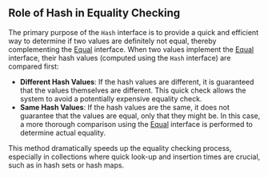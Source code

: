 ## Role of Hash in Equality Checking

The primary purpose of the `Hash` interface is to provide a quick and efficient way to determine if two values are definitely not equal, thereby complementing the [Equal](/docs/trait/equal/) interface. When two values implement the [Equal](/docs/trait/equal/) interface, their hash values (computed using the `Hash` interface) are compared first:

- **Different Hash Values**: If the hash values are different, it is guaranteed that the values themselves are different. This quick check allows the system to avoid a potentially expensive equality check.
- **Same Hash Values**: If the hash values are the same, it does not guarantee that the values are equal, only that they might be. In this case, a more thorough comparison using the [Equal](/docs/trait/equal/) interface is performed to determine actual equality.

This method dramatically speeds up the equality checking process, especially in collections where quick look-up and insertion times are crucial, such as in hash sets or hash maps.
